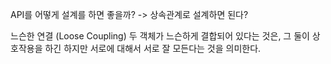 API를 어떻게 설계를 하면 좋을까? -> 상속관계로 설계하면 된다?

느슨한 연결 (Loose Coupling)
	두 객체가 느슨하게 결합되어 있다는 것은,
	그 둘이 상호작용을 하긴 하지만 서로에 대해서 서로 잘 모든다는 것을 의미한다.
